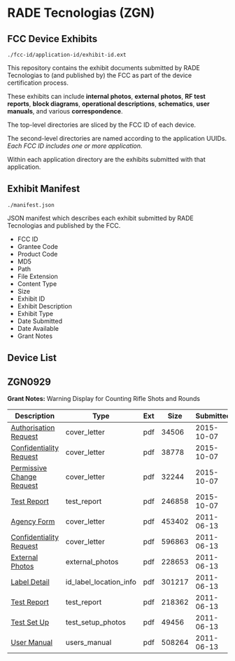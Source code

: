# RADE Tecnologias (ZGN)
## FCC Device Exhibits

```
./fcc-id/application-id/exhibit-id.ext
```

This repository contains the exhibit documents submitted by RADE Tecnologias to (and published by) the FCC as part of the device certification process.

These exhibits can include **internal photos**, **external photos**, **RF test reports**, **block diagrams**, **operational descriptions**, **schematics**, **user manuals**, and various **correspondence**.

The top-level directories are sliced by the FCC ID of each device.

The second-level directories are named according to the application UUIDs. *Each FCC ID includes one or more application.*

Within each application directory are the exhibits submitted with that application. 

## Exhibit Manifest

```
./manifest.json
```

JSON manifest which describes each exhibit submitted by RADE Tecnologias and published by the FCC.

- FCC ID
- Grantee Code
- Product Code
- MD5
- Path
- File Extension
- Content Type
- Size
- Exhibit ID
- Exhibit Description
- Exhibit Type
- Date Submitted
- Date Available
- Grant Notes

## Device List
## ZGN0929
**Grant Notes:** Warning Display for Counting Rifle Shots and Rounds

| Description | Type | Ext | Size | Submitted | Available |
| ----------- | ---- | --- | ---- | --------- | --------- |
| [Authorisation Request](ZGN0929/fde4942d15bb1fdd92e2b57ff403b2fa/2774082.pdf) | cover_letter | pdf | 34506 | 2015-10-07 | 2015-10-07 |
| [Confidentiality Request](ZGN0929/fde4942d15bb1fdd92e2b57ff403b2fa/2774083.pdf) | cover_letter | pdf | 38778 | 2015-10-07 | 2015-10-07 |
| [Permissive Change Request](ZGN0929/fde4942d15bb1fdd92e2b57ff403b2fa/2774084.pdf) | cover_letter | pdf | 32244 | 2015-10-07 | 2015-10-07 |
| [Test Report](ZGN0929/fde4942d15bb1fdd92e2b57ff403b2fa/2774087.pdf) | test_report | pdf | 246858 | 2015-10-07 | 2015-10-07 |
| [Agency Form](ZGN0929/022205d5ba4e28137bfba14b3271aa7c/1481611.pdf) | cover_letter | pdf | 453402 | 2011-06-13 | 2011-06-16 |
| [Confidentiality Request](ZGN0929/022205d5ba4e28137bfba14b3271aa7c/1481612.pdf) | cover_letter | pdf | 596863 | 2011-06-13 | 2011-06-16 |
| [External Photos](ZGN0929/022205d5ba4e28137bfba14b3271aa7c/1481614.pdf) | external_photos | pdf | 228653 | 2011-06-13 | 2011-06-16 |
| [Label Detail](ZGN0929/022205d5ba4e28137bfba14b3271aa7c/1481615.pdf) | id_label_location_info | pdf | 301217 | 2011-06-13 | 2011-06-16 |
| [Test Report](ZGN0929/022205d5ba4e28137bfba14b3271aa7c/1481620.pdf) | test_report | pdf | 218362 | 2011-06-13 | 2011-06-16 |
| [Test Set Up](ZGN0929/022205d5ba4e28137bfba14b3271aa7c/1481621.pdf) | test_setup_photos | pdf | 49456 | 2011-06-13 | 2011-06-16 |
| [User Manual](ZGN0929/022205d5ba4e28137bfba14b3271aa7c/1481622.pdf) | users_manual | pdf | 508264 | 2011-06-13 | 2011-06-16 |
